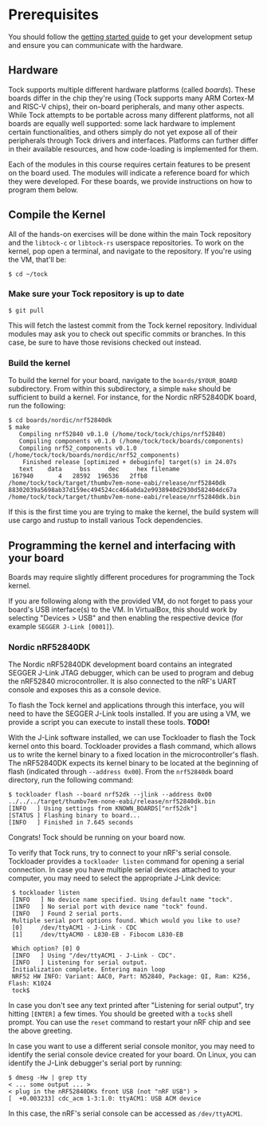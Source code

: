 # Prerequisites

You should follow the [getting started guide](getting_started.html) to get your
development setup and ensure you can communicate with the hardware.

## Hardware

Tock supports multiple different hardware platforms (called _boards_). These
boards differ in the chip they're using (Tock supports many ARM Cortex-M and
RISC-V chips), their on-board peripherals, and many other aspects. While Tock
attempts to be portable across many different platforms, not all boards are
equally well supported: some lack hardware to implement certain functionalities,
and others simply do not yet expose all of their peripherals through Tock
drivers and interfaces. Platforms can further differ in their available
resources, and how code-loading is implemented for them.

Each of the modules in this course requires certain features to be present on
the board used. The modules will indicate a reference board for which they were
developed. For these boards, we provide instructions on how to program them
below.

## Compile the Kernel

All of the hands-on exercises will be done within the main Tock repository and
the `libtock-c` or `libtock-rs` userspace repositories. To work on the kernel,
pop open a terminal, and navigate to the repository. If you're using the VM,
that'll be:

    $ cd ~/tock

### Make sure your Tock repository is up to date

    $ git pull

This will fetch the lastest commit from the Tock kernel repository. Individual
modules may ask you to check out specific commits or branches. In this case, be
sure to have those revisions checked out instead.

### Build the kernel

To build the kernel for your board, navigate to the `boards/$YOUR_BOARD`
subdirectory. From within this subdirectory, a simple `make` should be
sufficient to build a kernel. For instance, for the Nordic nRF52840DK board, run
the following:

    $ cd boards/nordic/nrf52840dk
    $ make
       Compiling nrf52840 v0.1.0 (/home/tock/tock/chips/nrf52840)
       Compiling components v0.1.0 (/home/tock/tock/boards/components)
       Compiling nrf52_components v0.1.0 (/home/tock/tock/boards/nordic/nrf52_components)
        Finished release [optimized + debuginfo] target(s) in 24.07s
       text    data     bss     dec     hex filename
     167940       4   28592  196536   2ffb8 /home/tock/tock/target/thumbv7em-none-eabi/release/nrf52840dk
    88302039a5698ab37d159ec494524cc466a0da2e9938940d2930d582404dc67a  /home/tock/tock/target/thumbv7em-none-eabi/release/nrf52840dk.bin

If this is the first time you are trying to make the kernel, the build system
will use cargo and rustup to install various Tock dependencies.

## Programming the kernel and interfacing with your board

Boards may require slightly different procedures for programming the Tock
kernel.

If you are following along with the provided VM, do not forget to pass your
board's USB interface(s) to the VM. In VirtualBox, this should work by selecting
"Devices > USB" and then enabling the respective device (for example
`SEGGER J-Link [0001]`).

### Nordic nRF52840DK

The Nordic nRF52840DK development board contains an integrated SEGGER J-Link
JTAG debugger, which can be used to program and debug the nRF52840
microcontroller. It is also connected to the nRF's UART console and exposes this
as a console device.

To flash the Tock kernel and applications through this interface, you will need
to have the SEGGER J-Link tools installed. If you are using a VM, we provide a
script you can execute to install these tools. **TODO!**

With the J-Link software installed, we can use Tockloader to flash the Tock
kernel onto this board. Tockloader provides a flash command, which allows us to
write the kernel binary to a fixed location in the microcontroller's flash. The
nRF52840DK expects its kernel binary to be located at the beginning of flash
(indicated through `--address 0x00`). From the `nrf52840dk` board directory, run
the following command:

    $ tockloader flash --board nrf52dk --jlink --address 0x00 ../../../target/thumbv7em-none-eabi/release/nrf52840dk.bin
    [INFO   ] Using settings from KNOWN_BOARDS["nrf52dk"]
    [STATUS ] Flashing binary to board...
    [INFO   ] Finished in 7.645 seconds

Congrats! Tock should be running on your board now.

To verify that Tock runs, try to connect to your nRF's serial console.
Tockloader provides a `tockloader listen` command for opening a serial
connection. In case you have multiple serial devices attached to your computer,
you may need to select the appropriate J-Link device:

     $ tockloader listen
     [INFO   ] No device name specified. Using default name "tock".
     [INFO   ] No serial port with device name "tock" found.
     [INFO   ] Found 2 serial ports.
     Multiple serial port options found. Which would you like to use?
     [0]     /dev/ttyACM1 - J-Link - CDC
     [1]     /dev/ttyACM0 - L830-EB - Fibocom L830-EB

     Which option? [0] 0
     [INFO   ] Using "/dev/ttyACM1 - J-Link - CDC".
     [INFO   ] Listening for serial output.
     Initialization complete. Entering main loop
     NRF52 HW INFO: Variant: AAC0, Part: N52840, Package: QI, Ram: K256, Flash: K1024
     tock$

In case you don't see any text printed after "Listening for serial output", try
hitting `[ENTER]` a few times. You should be greeted with a `tock$` shell
prompt. You can use the `reset` command to restart your nRF chip and see the
above greeting.

In case you want to use a different serial console monitor, you may need to
identify the serial console device created for your board. On Linux, you can
identify the J-Link debugger's serial port by running:

    $ dmesg -Hw | grep tty
    < ... some output ... >
    < plug in the nRF52840DKs front USB (not "nRF USB") >
    [  +0.003233] cdc_acm 1-3:1.0: ttyACM1: USB ACM device

In this case, the nRF's serial console can be accessed as `/dev/ttyACM1`.
